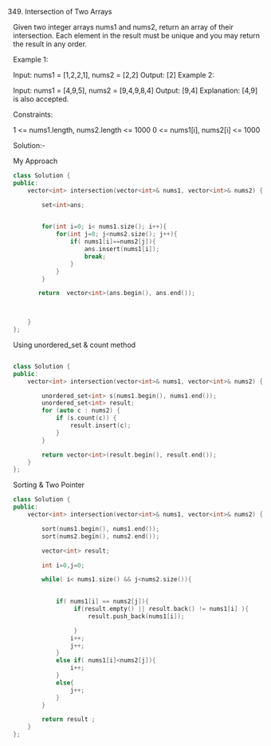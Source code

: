 349. Intersection of Two Arrays

Given two integer arrays nums1 and nums2, return an array of their intersection. Each element in the result must be unique and you may return the result in any order.

 

Example 1:

Input: nums1 = [1,2,2,1], nums2 = [2,2]
Output: [2]
Example 2:

Input: nums1 = [4,9,5], nums2 = [9,4,9,8,4]
Output: [9,4]
Explanation: [4,9] is also accepted.
 

Constraints:

1 <= nums1.length, nums2.length <= 1000
0 <= nums1[i], nums2[i] <= 1000

Solution:-

My Approach 
```cpp
class Solution {
public:
    vector<int> intersection(vector<int>& nums1, vector<int>& nums2) {

        set<int>ans;
        

        for(int i=0; i< nums1.size(); i++){
            for(int j=0; j<nums2.size(); j++){
                if( nums1[i]==nums2[j]){
                    ans.insert(nums1[i]);
                    break;
                }
            }
        }

       return  vector<int>(ans.begin(), ans.end());


        
    }
};

```
Using unordered_set & count method 

```cpp

class Solution {
public:
    vector<int> intersection(vector<int>& nums1, vector<int>& nums2) {

        unordered_set<int> s(nums1.begin(), nums1.end());
        unordered_set<int> result;
        for (auto c : nums2) {
            if (s.count(c)) {
                result.insert(c);
            }
        }

        return vector<int>(result.begin(), result.end());
    }
};

```
Sorting & Two Pointer 

```cpp
class Solution {
public:
    vector<int> intersection(vector<int>& nums1, vector<int>& nums2) {

        sort(nums1.begin(), nums1.end());
        sort(nums2.begin(), nums2.end());

        vector<int> result;

        int i=0,j=0;

        while( i< nums1.size() && j<nums2.size()){

            
            if( nums1[i] == nums2[j]){
                 if(result.empty() || result.back() != nums1[i] ){
                     result.push_back(nums1[i]);

                 }
                i++;
                j++;
            }
            else if( nums1[i]<nums2[j]){
                i++;
            }
            else{
                j++;
            }
        }

        return result ;
    }
};
```




